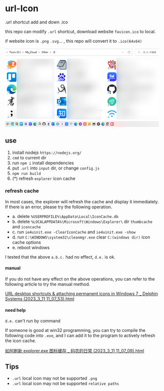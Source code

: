 # url-Icon

.url shortcut add and down .ico

this repo can modify `.url` shortcut, download website `favicon.ico` to local.

if website icon is `.png` `.svg`... , this repo will convert it to `.ico(64x64)`

![icon](./docs/icon.png)

## use

1. install nodejs `https://nodejs.org/`
2. `cmd` to current dir
3. run `npm i` install dependencies
4. put `.url` into `input` dir, or change `config.js`
5. `npm run build`
6. (\*) refresh `explorer` icon cache

### refresh cache

In most cases, the explorer will refresh the cache and display it immediately. If there is an error, please try the following operation.

-   a. delete `%USERPROFILE%\AppData\Local\IconCache.db`
-   b. delete `%LOCALAPPDATA%\Microsoft\Windows\Explorer\` dir `thumbcache` and `iconcache`
-   c. run `ie4uinit.exe -ClearIconCache` and `ie4uinit.exe -show`
-   d. run `C:\WINDOWS\system32\cleanmgr.exe` clear `C:(windows dir)` icon cache options
-   e. reboot windows

I tested that the above `a.b.c.` had no effect, `d.e.` is ok.

#### manual

If you do not have any effect on the above operations, you can refer to the following article to try the manual method.

[URL desktop shortcuts & attaching permanent icons in Windows 7 \_ Delphin Systems (2023_3_11 11_07_53).html](<./docs/refreshCache/URL%20desktop%20shortcuts%20%26%20attaching%20permanent%20icons%20in%20Windows%207%20_%20Delphin%20Systems%20(2023_3_11%2011_07_53).html>)

#### need help

`d.e.` can't run by command

If someone is good at win32 programming, you can try to compile the following code into `.exe`, and I can add it to the program to actively refresh the icon cache.

[如何刷新 explorer.exe 图标缓存 \_ 码农的日常 (2023_3_11 11_07_09).html](<./docs/refreshCache/%E5%A6%82%E4%BD%95%E5%88%B7%E6%96%B0explorer.exe%E5%9B%BE%E6%A0%87%E7%BC%93%E5%AD%98%20_%20%E7%A0%81%E5%86%9C%E7%9A%84%E6%97%A5%E5%B8%B8%20(2023_3_11%2011_07_09).html>)

## Tips

- `.url` local icon may not be supported `.png`
- `.url` local icon may not be supported `relative paths`
